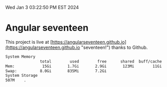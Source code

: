 Wed Jan  3 03:22:50 PM EST 2024

# Angular seventeen


This project is live at [https://angularseventeen.github.io](https://angularseventeen.github.io "seventeen!") thanks to Github.

```bash
System Memory
               total        used        free      shared  buff/cache   available
Mem:            15Gi       1.7Gi       2.9Gi       123Mi        11Gi        13Gi
Swap:          8.0Gi       835Mi       7.2Gi
System Storage
507M	.
